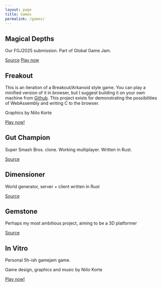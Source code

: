 ```yaml
---
layout: page
title: Games 
permalink: /games/
---
```






## Magical Depths

Our FGJ2025 submission. Part of Global Game Jam.

[Source](https://github.com/eikrt/FGJ2025)
[Play now](https://eikrt.itch.io/magical-depths)


## Freakout

This is an iteration of a Breakout/Arkanoid style game. You can play a minified version of it in browser, but I suggest building it on your own machine from [Github](https://www.github.com/eikrt/freakout). This project exists for demonstrating the possibilities of WebAssembly and writing C to the browser.

Graphics by Niilo Korte

[Play now!](/freakout/)

## Gut Champion

Super Smash Bros. clone. Working multiplayer. Written in Rust.

[Source](https://github.com/eikrt/gut-champion)

## Dimensioner

World generator, server + client written in Rust

[Source](https://github.com/eikrt/dimensioner)

## Gemstone

Perhaps my most ambitious project, aiming to be a 3D platformer

[Source](https://github.com/eikrt/gemstone)

## In Vitro 

Personal 5h-ish gamejam game.

Game design, graphics and music by Niilo Korte

[Play now!](https://eikrt.itch.io/in-vitro/)
